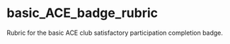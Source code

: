 # basic_ACE_badge_rubric
Rubric for the basic ACE club satisfactory participation completion badge. 
